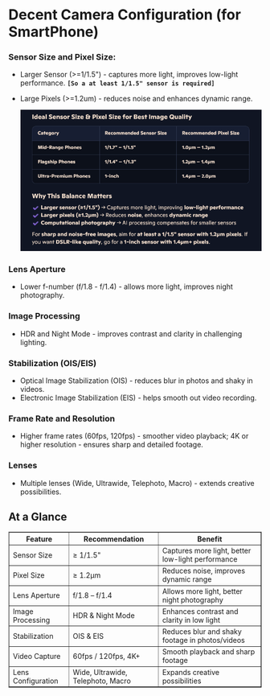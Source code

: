 # **Decent Camera Configuration (for SmartPhone)**
### **Sensor Size and Pixel Size:**
- Larger Sensor (>=1/1.5") - captures more light, improves low-light performance. **`[So a at least 1/1.5" sensor is required]`**
- Large Pixels (>=1.2um) - reduces noise and enhances dynamic range.

    ![decent camera configuration](assets/camera_img/decent_camera_sensor.PNG)

### **Lens Aperture**
- Lower f-number (f/1.8 - f/1.4) - allows more light, improves night photography.
### **Image Processing**
- HDR and Night Mode - improves contrast and clarity in challenging lighting.
### **Stabilization (OIS/EIS)**
- Optical Image Stabilization (OIS) - reduces blur in photos and shaky in videos.
- Electronic Image Stabilization (EIS) - helps smooth out video recording.
### **Frame Rate and Resolution**
- Higher frame rates (60fps, 120fps) - smoother video playback; 4K or higher resolution - ensures sharp and detailed footage.
### **Lenses**
- Multiple lenses (Wide, Ultrawide, Telephoto, Macro) - extends creative possibilities.

## **At a Glance**
<table border="1">
  <thead>
    <tr>
      <th>Feature</th>
      <th>Recommendation</th>
      <th>Benefit</th>
    </tr>
  </thead>
  <tbody>
    <tr>
      <td>Sensor Size</td>
      <td>≥ 1/1.5"</td>
      <td>Captures more light, better low-light performance</td>
    </tr>
    <tr>
      <td>Pixel Size</td>
      <td>≥ 1.2µm</td>
      <td>Reduces noise, improves dynamic range</td>
    </tr>
    <tr>
      <td>Lens Aperture</td>
      <td>f/1.8 – f/1.4</td>
      <td>Allows more light, better night photography</td>
    </tr>
    <tr>
      <td>Image Processing</td>
      <td>HDR & Night Mode</td>
      <td>Enhances contrast and clarity in low light</td>
    </tr>
    <tr>
      <td>Stabilization</td>
      <td>OIS & EIS</td>
      <td>Reduces blur and shaky footage in photos/videos</td>
    </tr>
    <tr>
      <td>Video Capture</td>
      <td>60fps / 120fps, 4K+</td>
      <td>Smooth playback and sharp footage</td>
    </tr>
    <tr>
      <td>Lens Configuration</td>
      <td>Wide, Ultrawide, Telephoto, Macro</td>
      <td>Expands creative possibilities</td>
    </tr>
  </tbody>
</table>
